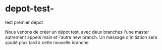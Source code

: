 # depot-test-
test premier depot

Nous venons de créer un dépot test, avec deux branches l'une master autrement appelé main et l'autre new branch. Un message d'initiation sera ajouté plus tard à cette nouvelle branche
